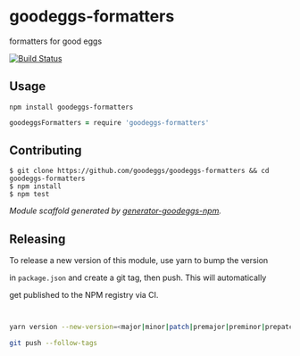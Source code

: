 # goodeggs-formatters

formatters for good eggs

[![Build Status](http://img.shields.io/travis/goodeggs/goodeggs-formatters.svg?style=flat-square)](https://travis-ci.org/goodeggs/goodeggs-formatters)

## Usage

```
npm install goodeggs-formatters
```

```coffeescript
goodeggsFormatters = require 'goodeggs-formatters'
```

## Contributing

```
$ git clone https://github.com/goodeggs/goodeggs-formatters && cd goodeggs-formatters
$ npm install
$ npm test
```

_Module scaffold generated by [generator-goodeggs-npm](https://github.com/goodeggs/generator-goodeggs-npm)._

## Releasing

To release a new version of this module, use yarn to bump the version

in `package.json` and create a git tag, then push. This will automatically

get published to the NPM registry via CI.

```sh


yarn version --new-version=<major|minor|patch|premajor|preminor|prepatch>

git push --follow-tags



```
